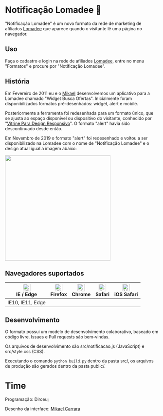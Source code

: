 # Notificação Lomadee :speech_balloon:
"Notificação Lomadee" é um novo formato da rede de marketing de afiliados [Lomadee](https://www.lomadee.com/) que aparece quando o visitante lê uma página no navegador.

## Uso
Faça o cadastro e login na rede de afiliados [Lomadee](https://www.lomadee.com/), entre no menu "Formatos" e procure por "Notificação Lomadee".

## História
Em Fevereiro de 2011 eu e o [Mikael](https://github.com/mikaelcarrara) desenvolvemos um aplicativo para a Lomadee chamado "Widget Busca Ofertas". Inicialmente foram disponibilizados formatos pré-desenhados: widget, alert e mobile.

Posteriormente a ferramenta foi redesenhada para um formato único, que se ajusta ao espaço disponível ou dispositivo do visitante, conhecido por "[Vitrine Para Design Responsivo](https://github.com/dirceup/vitrine-design-responsivo)". O formato "alert" havia sido descontinuado desde então.

Em Novembro de 2019 o formato "alert" foi redesenhado e voltou a ser disponibilizado na Lomadee com o nome de "Notificação Lomadee" e o design atual igual a imagem abaixo:

<img src="https://raw.githubusercontent.com/dirceup/notificacao-lomadee/master/imgs/notificacao.png" width="346" />

## Navegadores suportados

| [<img src="https://raw.githubusercontent.com/alrra/browser-logos/master/src/edge/edge_48x48.png" alt="IE / Edge" width="24px" height="24px" />](http://godban.github.io/browsers-support-badges/)<br>IE / Edge | [<img src="https://raw.githubusercontent.com/alrra/browser-logos/master/src/firefox/firefox_48x48.png" alt="Firefox" width="24px" height="24px" />](http://godban.github.io/browsers-support-badges/)<br>Firefox | [<img src="https://raw.githubusercontent.com/alrra/browser-logos/master/src/chrome/chrome_48x48.png" alt="Chrome" width="24px" height="24px" />](http://godban.github.io/browsers-support-badges/)<br>Chrome | [<img src="https://raw.githubusercontent.com/alrra/browser-logos/master/src/safari/safari_48x48.png" alt="Safari" width="24px" height="24px" />](http://godban.github.io/browsers-support-badges/)<br>Safari | [<img src="https://raw.githubusercontent.com/alrra/browser-logos/master/src/safari-ios/safari-ios_48x48.png" alt="iOS Safari" width="24px" height="24px" />](http://godban.github.io/browsers-support-badges/)<br>iOS Safari |
| --------- | --------- | --------- | --------- | --------- |
| IE10, IE11, Edge| | | |

## Desenvolvimento
O formato possui um modelo de desenvolvimento colaborativo, baseado em código livre. Issues e Pull requests são bem-vindas.

Os arquivos de desenvolvimento são src/notificacao.js (JavaScript) e src/style.css (CSS).

Executando o comando `python build.py` dentro da pasta src/, os arquivos de produção são gerados dentro da pasta public/.

# Time

Programação: Dirceu;

Desenho da interface: [Mikael Carrara](https://github.com/mikaelcarrara)
